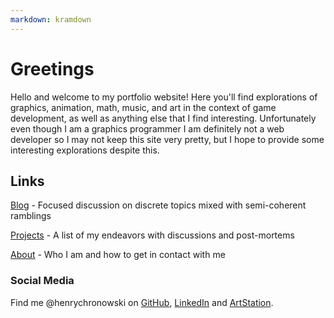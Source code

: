 ```yaml
---
markdown: kramdown
---
```


<!--
   Copyright 2022 Henry R. Chronowski

   Built from Daniel Buckstein's template at https://dbuckstein.github.io/

   Licensed under the Apache License, Version 2.0 (the "License");
   you may not use this file except in compliance with the License.
   You may obtain a copy of the License at

       http://www.apache.org/licenses/LICENSE-2.0

   Unless required by applicable law or agreed to in writing, software
   distributed under the License is distributed on an "AS IS" BASIS,
   WITHOUT WARRANTIES OR CONDITIONS OF ANY KIND, either express or implied.
   See the License for the specific language governing permissions and
   limitations under the License.
-->


# Greetings
Hello and welcome to my portfolio website! Here you'll find explorations of graphics, animation, math, music, and art in the context of game development, as well as anything else that I find interesting. Unfortunately even though I am a graphics programmer I am definitely not a web developer so I may not keep this site very pretty, but I hope to provide some interesting explorations despite this.

## Links

[Blog](/blog/) - Focused discussion on discrete topics mixed with semi-coherent ramblings

[Projects](/projects/) - A list of my endeavors with discussions and post-mortems

[About](/about/) - Who I am and how to get in contact with me


### Social Media

Find me @henrychronowski on [GitHub](https://github.com/henrychronowski), [LinkedIn](https://www.linkedin.com/in/henry-chronowski/) and [ArtStation](https://www.artstation.com/henrychronowski5/profile).
